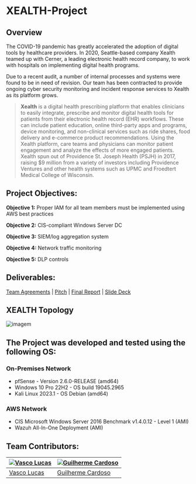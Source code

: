 # XEALTH-Project

## Overview

The COVID-19 pandemic has greatly accelerated the adoption of digital tools by healthcare providers. In 2020, Seattle-based company Xealth teamed up with Cerner, a leading electronic health record company, to work with hospitals on implementing digital health programs.

Due to a recent audit, a number of internal processes and systems were found to be in need of revision. Our team has been contracted to provide ongoing cyber security monitoring and incident response services to Xealth as its platform grows.

> **Xealth** is a digital health prescribing platform that enables clinicians to easily integrate, prescribe and monitor digital health tools for patients from their electronic health record (EHR) workflows. These can include patient education, online third-party apps and programs, device monitoring, and non-clinical services such as ride shares, food delivery and e-commerce product recommendations. Using the Xealth platform, care teams and physicians can monitor patient engagement and analyze the effects of more engaged patients. Xealth spun out of Providence St. Joseph Health (PSJH) in 2017, raising $9 million from a variety of investors including Providence Ventures and other health systems such as UPMC and Froedtert Medical College of Wisconsin.

## Project Objectives:

**Objective 1:** Proper IAM for all team members must be implemented using AWS best practices

**Objective 2:** CIS-compliant Windows Server DC

**Objective 3:** SIEM/log aggregation system

**Objective 4:** Network traffic monitoring

**Objective 5:** DLP controls


## Deliverables:

[Team Agreements](https://github.com/VascoLucas01/XEALTH-Project/blob/main/TeamAgreements/TeamAgreements.md) | [Pitch](https://github.com/VascoLucas01/XEALTH-Project/blob/main/Pitch.md) | [Final Report]([https://drive.google.com/drive/u/2/my-drive](https://drive.google.com/file/d/1Xn5KtPZ7btMHQu2wxdXFQ8YMk-Yg4tVE/view?usp=sharing)) | [Slide Deck](https://docs.google.com/presentation/d/1UrRW5uQZP3hUkvn4fKjkVpm5-76hht-c/edit?usp=sharing&ouid=112211723954057872352&rtpof=true&sd=true)

## XEALTH Topology

![imagem](https://github.com/VascoLucas01/XEALTH-Project/assets/110473841/6dc240a1-a5cc-4e2a-bc50-8826905589be)

## The Project was developed and tested using the following OS:

### **On-Premises Network**



- pfSense - Version 2.6.0-RELEASE (amd64)
- Windows 10 Pro 22H2 - OS build 19045.2965
- Kali Linux 2023.1 - OS Debian (amd64)

### **AWS Network**

- CIS Microsoft Windows Server 2016 Benchmark v1.4.0.12 - Level 1 (AMI)
- Wazuh All-In-One Deployment (AMI)

## Team Contributors:

| [![Vasco Lucas](https://avatars.githubusercontent.com/u/110473841?v=4&s=144)](https://github.com/VascoLucas01) | [![Guilherme Cardoso](https://avatars.githubusercontent.com/u/37408949?v=4&s=144)](https://github.com/GascPT) |
|---|---|
| [Vasco Lucas](https://github.com/VascoLucas01) | [Guilherme Cardoso](https://github.com/GascPT) | 
